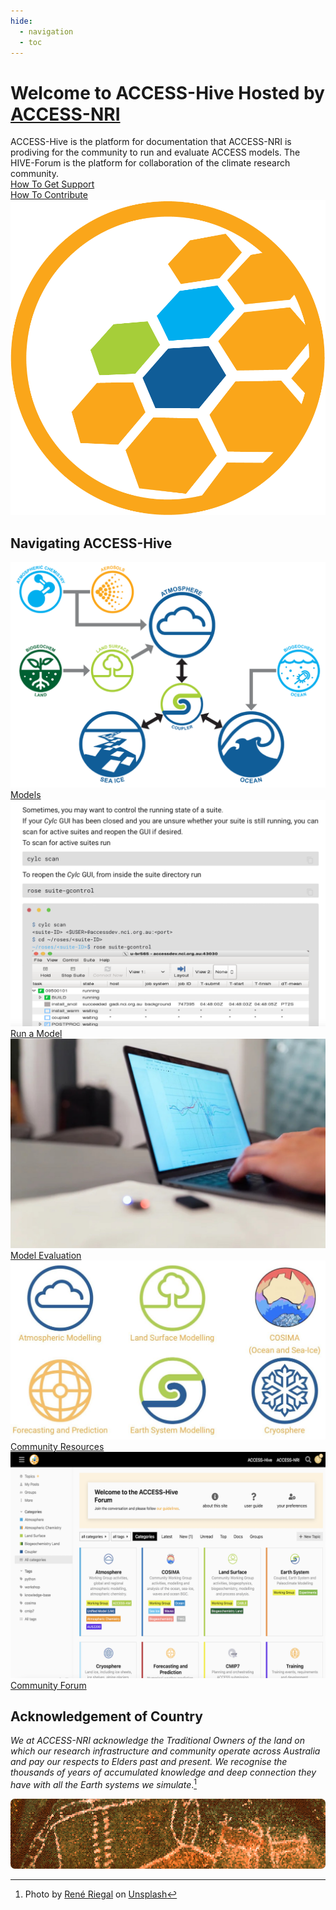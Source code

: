 ```yaml
---
hide:
  - navigation
  - toc
---
```


<!-- ![ACCESS-HIVE Logo](assets/ACCESS_icon_HIVE.png){align=right width=40%} -->
# <div><span class="highlight-bg"> Welcome to ACCESS-Hive</span>  Hosted by <a href="http://access-nri.org.au" target="_blank">ACCESS-NRI</a></div>

<!-- [![github-contributors](https://img.shields.io/github/contributors/ACCESS-Hive/access-hive.github.io?color=blue&style=plastic)][github-repo] -->
<!-- [![forum-users](https://img.shields.io/discourse/users?color=blue&label=forum&server=https%3A%2F%2Fforum.access-hive.org.au&style=plastic)][forum] -->


<div class="with-border introduction">
    <div>
        ACCESS-Hive is the platform for documentation that ACCESS-NRI is prodiving for the community to run and evaluate ACCESS models.  
        The HIVE-Forum is the platform for collaboration of the climate research community.
        <div>
            <div class="squared-card-text-container highlight-bg bg-color-like-tab bold"><a href="https://forum.access-hive.org.au/about">How To Get Support</a></div>
            <div class="squared-card-text-container highlight-bg bg-color-like-tab bold"><a href="./contribute">How To Contribute</a></div>
        </div>
    </div>
    <img src="assets/ACCESS_icon_HIVE.png">
</div>

## Navigating ACCESS-Hive
<div class="card-container" style="flex-wrap:nowrap;">
    <a href="models" class="squared-card default-text-color">
        <div class="squared-card-image-container">
            <img class="img-cover" src="assets/ACCESS-MODEL.png" alt="Models">
        </div>
        <div class="squared-card-text-container highlight-bg bg-color-like-tab bold">Models</div>
    </a>
    <a href="models/run-a-model" class="squared-card default-text-color">
        <div class="squared-card-image-container">
            <img class="img-cover" src="assets/get_started_example.png" alt="Run a Model">
        </div>
        <div class="squared-card-text-container highlight-bg bg-color-like-tab bold">Run a Model</div>
    </a>
    <a href="model_evaluation" class="squared-card default-text-color">
        <div class="squared-card-image-container">
            <img class="img-cover" src="assets/community_medlinks.jpg" alt="Model Evaluation">
        </div>
        <div class="squared-card-text-container highlight-bg bg-color-like-tab bold">Model Evaluation</div>
    </a>
    <a href="community_resources" class="squared-card default-text-color">
        <div class="squared-card-image-container">
            <img class="img-cover" src="assets/community_workinggroups.jpg" alt="Community Resources">
        </div>
        <div class="squared-card-text-container highlight-bg bg-color-like-tab bold">Community Resources</div>
    </a>
    <a href="https://forum.access-hive.org.au" target="_blank" class="squared-card default-text-color">
        <div class="squared-card-image-container">
            <img class="img-cover" src="assets/forum_screenshot.png" alt="Community Forum">
        </div>
        <div class="squared-card-text-container highlight-bg bg-color-like-tab bold">Community Forum</div>
    </a>
</div>


## Acknowledgement of Country

<em>We at ACCESS-NRI acknowledge the Traditional Owners of the land on which our research infrastructure and community operate across Australia and pay our respects to Elders past and present. We recognise the thousands of years of accumulated knowledge and deep connection they have with all the Earth systems we simulate</em>.[^2]

<img src = "assets/aboriginal-acknowledgement.png" class="white-img-bg" style="width: 100%; height: 8em; object-fit: cover; border-radius: 7px;"></img>

[^2]:
    Photo by <a href="https://unsplash.com/@riegal?utm_source=unsplash&utm_medium=referral&utm_content=creditCopyText">René Riegal</a> on <a href="https://unsplash.com/photos/3ZQpQvZxb70?utm_source=unsplash&utm_medium=referral&utm_content=creditCopyText">Unsplash</a>
  
<!-- ## License

![CC-BY][CC-BY]{ align=left }
The ACCESS-Hive site is covered by the [CC-BY 4.0 license][human-license].

ACCESS-Hive contains links to other material which is covered by various licensing agreements. Users should directly refer to the terms and conditions of any material they are using to understand their rights and responsibilities.  -->


[HCG]: contribute/index.md
[CC-BY]: https://i.creativecommons.org/l/by/4.0/88x31.png
[human-license]: about/License.md
[access-nri]: https://access-nri.org.au
[resources]: resources/data.md
[github-repo]: https://github.com/ACCESS-Hive/access-hive.github.io.git
[forum]: https://forum.access-hive.org.au
[hamburger button]: https://en.wikipedia.org/wiki/Hamburger_button
[access-hive-github-repo]: https://github.com/ACCESS-Hive/access-hive.github.io
